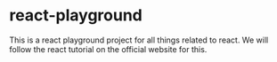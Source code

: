 # react-playground
This is a react playground project for all things related to react. We will follow the react tutorial on the official website for this.
